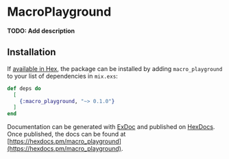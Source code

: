# MacroPlayground

**TODO: Add description**

## Installation

If [available in Hex](https://hex.pm/docs/publish), the package can be installed
by adding `macro_playground` to your list of dependencies in `mix.exs`:

```elixir
def deps do
  [
    {:macro_playground, "~> 0.1.0"}
  ]
end
```

Documentation can be generated with [ExDoc](https://github.com/elixir-lang/ex_doc)
and published on [HexDocs](https://hexdocs.pm). Once published, the docs can
be found at [https://hexdocs.pm/macro_playground](https://hexdocs.pm/macro_playground).

